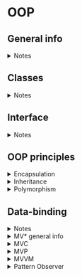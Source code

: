 # OOP

## General info
<details>
<summary>Notes</summary>

- programming methodology, based mostly on representing a program as a set of objects, which are instances of some class
- consists of interfaces and relations
- abstract thinking

</details>

## Classes
<details>
<summary>Notes</summary>

- a group of objects or scenes, which have similar signs
- good class
  - describes one entity
  - solves only one task
  - is not a collection of functions for everything
  - uses correctly when needed (ex. when we need several objects with similar behavior and interface, but the state is different)
- good methods
  - one method = one action
  - if method is not called from the outside, make it private

</details>

## Interface
<details>
<summary>Notes</summary>

- describes an object's structure, it's properties and methods (+ arguments and return values), does not describe the realization, only data types.
```
Math.abs: function(number): number;
Math.random: function(): number;
Array.map: function(function(*, number, Array): *): Array;
```
- interface is important to minimize errors and for proper usage
```JavaScript
[1, 2, 3].map(parseInt); // 1, NaN,  NaN
parseInt: function(number, number): number;
```

</details>

## OOP principles
<details>
<summary>Encapsulation</summary>

- in capsula, interfaces, closed realization details

</details>

<details>
<summary>Inheritance</summary>

- one of the ways to use methods and properties from parents in their children
- But Gotchas!
  - do not create long prototypes chains
  - parent max abstract (banana + jungle)
  - if wrong abstract => multiple inheritance problem, works not in all languages
- Inheritance alternatives
  - Composition (react)
  - Delegation
  - Mixins
  - Interfaces (not in JS)
```JavaScript
class GuitarPlayer extends Man {
  team = 'Red';

  constructor(firstName) {
    // parent constructor is called before the fields are created
    super(firstName);

    this.guitarCount = 6;
  }
}

// if we're not adding new properties, not necessary to call the constructor
class GuitarPlayer extends Man {
  // reuse parent properties inside the child class
  // this.jump(); also works
  doubleJump() {
    super.jump();
    super.jump();
  }
}
```

</details>

<details>
<summary>Polymorphism</summary>

- (many forms) an ability to use the same identifier (name) for solving alike problems (but different upon realization)
- one interface and many ways or one signature and several interfaces
- overload
```JavaScript
parseInt(42, 10); // float (number)
parseInt('42', 10); // string
parseInt({ name: 'Max', value: 42 }, 10); // NaN
```
- overrides in depths of the prototype chain
- what if w/o polymorphism?
  - naming problem
  - more complex working with code
```JavaScript
class GuitarPlayer extends Man {
  // to override parent method
  jump() {
    console.log('Mega jump!');
  }

  doubleJump() {
    // to use parent method
    super.jump();
    // to use own overridden method
    this.jump();
  }
}
```
- polymorph class almost = interface in TS
```JavaScript
// adding an abstract class
class AbstractMan {
  constructor(firstName) {
    if (new.target === AbstractMan) {
      throw new Error('...');
    }

    this.name = firstName;
  }

  walk() {
    // for the methods needed to be implemented
    throw new Error('...');
  }

  jump() {}
}

const man = new AbstractMan('Tom'); // error
```

</details>

## Data-binding
<details>
<summary>Notes</summary>

- mechanics used to synchronize data and view
- data - information, doesn't depend on view
- view - a part of an interface (UI), doesn't depend on the way of implementation

</details>

<details>
<summary>MV* general info</summary>

- ways to organize business login in an app
- hierarchy
  - model
    - flat structure - all models are at the same level
    - hierarchical structure - there are nested models, frequently the parent models are collections, mostly used for working with large applications
  - view
    - flat - all views init in one controller and work directly with it
    - hierarchical - views are added directly into other views and build their hierarchy independently. Parent views could subscribe to child events and handle it in it's own way
  - controller
    - mega-controller - one big controller for the whole application (or for every screen), which describes all business logic
    - HMVC - the system, where there are many nested controllers, abstractions for higher levels (c list - c elem)
- low coupling
  - model and view must be abstract and should not
    - know about each other
    - export only the abstract interface
  - could not exist without high cohesion. If there are abstract modules, there should be logic, which connects them
<img src="../images/mv.jpg" alt="MV*" width="500">

</details>

<details>
<summary>MVC</summary>

- Model - data, controls the view
- View - components, low coupling
- Controller - stores the business logic, meets model and view
- Creation
  - controller creates a model
  - controller creates a view
  - controller subscribes view to model changes
  - model and view interact directly with each other
- User interactions
  - user interacts with a view
  - view tells the controller about user actions
  - controller calls model changes
  - model updates the view via subscription
- Load
  - controller calls model update
  - model loads data and tells the view about changes
<img src="../images/mvc.jpg" alt="MVC" width="200">

</details>

<details>
<summary>MVP</summary>

- Model - data only, low coupled component
- View - view only, low coupled component
- Presenter - connects view and model, all the interactions go through presenter
- Creation
  - presenter creates model
  - presenter creates view
  - presenter subscribes to view changes
  - presenter subscribes to model changes
  - presenter directs binding between model and view
  - listens to changes in both and calls the update methods
- User interactions
  - user interacts with a view
  - view tells the presenter about the changes
  - presenter runs the model update logic
  - model tells the presenter about updates
  - presenter updates the view
- Load
  - presenter runs the model update logic
  - model tells the presenter about updates
  - presenter updates the view
<img src="../images/mvp.jpg" alt="MVP" width="200">

</details>

<details>
<summary>MVVM</summary>

- Model - data only
- View - view only
- ViewModel - binds view and model via binder, which describes the connection between model and view
- Creation
  - ViewModel receives the view
  - ViewModel receives the model
  - ViewModel binds view and model vie binding method (some binder)
  - view and model states synchronize automatically
- User interactions
  - view updates model via binding, described in the ViewModel
- Load
  - model after being loaded synchronizes with the view via binding
<img src="../images/mvvm.jpg" alt="MVVM" width="200">

</details>

<details>
<summary>Pattern Observer</summary>

- the way to bind components so that they tell each other about changes

</details>